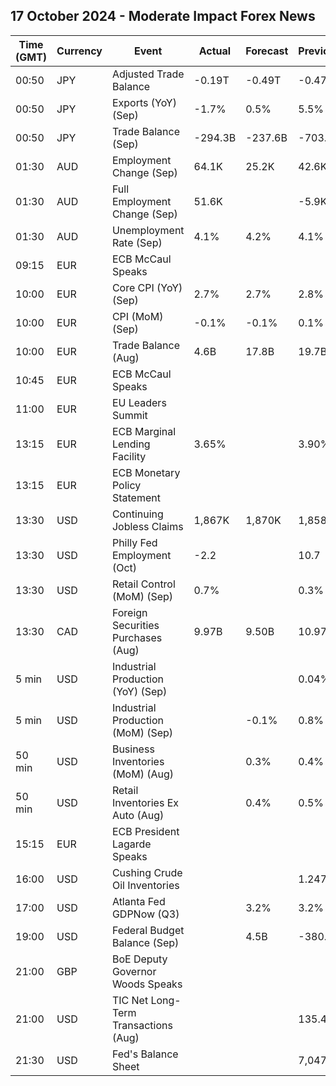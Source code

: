## 17 October 2024 - Moderate Impact Forex News

| Time (GMT) | Currency | Event | Actual | Forecast | Previous |
|------|----------|-------|--------|----------|----------|
| 00:50 | JPY | Adjusted Trade Balance | -0.19T | -0.49T | -0.47T |
| 00:50 | JPY | Exports (YoY) (Sep) | -1.7% | 0.5% | 5.5% |
| 00:50 | JPY | Trade Balance (Sep) | -294.3B | -237.6B | -703.2B |
| 01:30 | AUD | Employment Change (Sep) | 64.1K | 25.2K | 42.6K |
| 01:30 | AUD | Full Employment Change (Sep) | 51.6K |  | -5.9K |
| 01:30 | AUD | Unemployment Rate (Sep) | 4.1% | 4.2% | 4.1% |
| 09:15 | EUR | ECB McCaul Speaks |  |  |  |
| 10:00 | EUR | Core CPI (YoY) (Sep) | 2.7% | 2.7% | 2.8% |
| 10:00 | EUR | CPI (MoM) (Sep) | -0.1% | -0.1% | 0.1% |
| 10:00 | EUR | Trade Balance (Aug) | 4.6B | 17.8B | 19.7B |
| 10:45 | EUR | ECB McCaul Speaks |  |  |  |
| 11:00 | EUR | EU Leaders Summit |  |  |  |
| 13:15 | EUR | ECB Marginal Lending Facility | 3.65% |  | 3.90% |
| 13:15 | EUR | ECB Monetary Policy Statement |  |  |  |
| 13:30 | USD | Continuing Jobless Claims | 1,867K | 1,870K | 1,858K |
| 13:30 | USD | Philly Fed Employment (Oct) | -2.2 |  | 10.7 |
| 13:30 | USD | Retail Control (MoM) (Sep) | 0.7% |  | 0.3% |
| 13:30 | CAD | Foreign Securities Purchases (Aug) | 9.97B | 9.50B | 10.97B |
| 5 min | USD | Industrial Production (YoY) (Sep) |  |  | 0.04% |
| 5 min | USD | Industrial Production (MoM) (Sep) |  | -0.1% | 0.8% |
| 50 min | USD | Business Inventories (MoM) (Aug) |  | 0.3% | 0.4% |
| 50 min | USD | Retail Inventories Ex Auto (Aug) |  | 0.4% | 0.5% |
| 15:15 | EUR | ECB President Lagarde Speaks |  |  |  |
| 16:00 | USD | Cushing Crude Oil Inventories |  |  | 1.247M |
| 17:00 | USD | Atlanta Fed GDPNow (Q3) |  | 3.2% | 3.2% |
| 19:00 | USD | Federal Budget Balance (Sep) |  | 4.5B | -380.0B |
| 21:00 | GBP | BoE Deputy Governor Woods Speaks |  |  |  |
| 21:00 | USD | TIC Net Long-Term Transactions (Aug) |  |  | 135.4B |
| 21:30 | USD | Fed's Balance Sheet |  |  | 7,047B |
